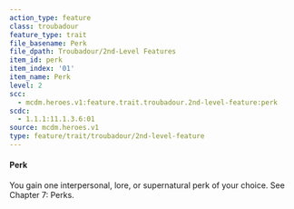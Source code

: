 ```yaml
---
action_type: feature
class: troubadour
feature_type: trait
file_basename: Perk
file_dpath: Troubadour/2nd-Level Features
item_id: perk
item_index: '01'
item_name: Perk
level: 2
scc:
  - mcdm.heroes.v1:feature.trait.troubadour.2nd-level-feature:perk
scdc:
  - 1.1.1:11.1.3.6:01
source: mcdm.heroes.v1
type: feature/trait/troubadour/2nd-level-feature
---
```


#### Perk

You gain one interpersonal, lore, or supernatural perk of your choice. See Chapter 7: Perks.
